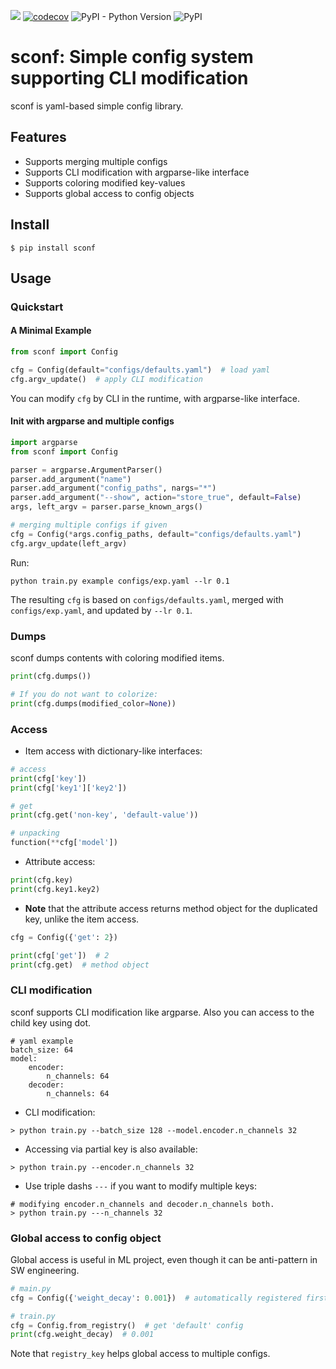 ![](https://github.com/khanrc/sconf/workflows/build/badge.svg)
[![codecov](https://codecov.io/gh/khanrc/sconf/branch/master/graph/badge.svg)](https://codecov.io/gh/khanrc/sconf)
![PyPI - Python Version](https://img.shields.io/pypi/pyversions/sconf)
![PyPI](https://img.shields.io/pypi/v/sconf?color=blue)

# sconf: Simple config system supporting CLI modification

sconf is yaml-based simple config library.


## Features

- Supports merging multiple configs
- Supports CLI modification with argparse-like interface
- Supports coloring modified key-values
- Supports global access to config objects


## Install

```
$ pip install sconf
```

## Usage

### Quickstart

#### A Minimal Example

```py
from sconf import Config

cfg = Config(default="configs/defaults.yaml")  # load yaml
cfg.argv_update()  # apply CLI modification
```

You can modify `cfg` by CLI in the runtime, with argparse-like interface.

#### Init with argparse and multiple configs

```py
import argparse
from sconf import Config

parser = argparse.ArgumentParser()
parser.add_argument("name")
parser.add_argument("config_paths", nargs="*")
parser.add_argument("--show", action="store_true", default=False)
args, left_argv = parser.parse_known_args()

# merging multiple configs if given
cfg = Config(*args.config_paths, default="configs/defaults.yaml")
cfg.argv_update(left_argv)
```

Run:

```
python train.py example configs/exp.yaml --lr 0.1
```

The resulting `cfg` is based on `configs/defaults.yaml`, merged with `configs/exp.yaml`, and updated by `--lr 0.1`.

### Dumps

sconf dumps contents with coloring modified items.

```py
print(cfg.dumps())

# If you do not want to colorize:
print(cfg.dumps(modified_color=None))
```

### Access

- Item access with dictionary-like interfaces:

```py
# access
print(cfg['key'])
print(cfg['key1']['key2'])

# get
print(cfg.get('non-key', 'default-value'))

# unpacking
function(**cfg['model'])
```

- Attribute access:

```py
print(cfg.key)
print(cfg.key1.key2)
```

- **Note** that the attribute access returns method object for the duplicated key, unlike the item access.

```py
cfg = Config({'get': 2})

print(cfg['get'])  # 2
print(cfg.get)  # method object
```


### CLI modification

sconf supports CLI modification like argparse. Also you can access to the child key using dot.

```
# yaml example
batch_size: 64
model:
    encoder:
        n_channels: 64
    decoder:
        n_channels: 64
```

- CLI modification:

```
> python train.py --batch_size 128 --model.encoder.n_channels 32
```

- Accessing via partial key is also available:

```
> python train.py --encoder.n_channels 32
```

- Use triple dashs `---` if you want to modify multiple keys:

```
# modifying encoder.n_channels and decoder.n_channels both.
> python train.py ---n_channels 32
```


### Global access to config object

Global access is useful in ML project, even though it can be anti-pattern in SW engineering.

```py
# main.py
cfg = Config({'weight_decay': 0.001})  # automatically registered first config to 'default' key

# train.py
cfg = Config.from_registry()  # get 'default' config
print(cfg.weight_decay)  # 0.001
```

Note that `registry_key` helps global access to multiple configs.
